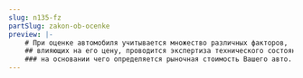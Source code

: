 ```yaml
---
slug: n135-fz
partSlug: zakon-ob-ocenke
preview: |-
    # При оценке автомобиля учитывается множество различных факторов,
    ## влияющих на его цену, проводится экспертиза технического состояния транспортного средства,
    ### на основании чего определяется рыночная стоимость Вашего авто.
---
```

